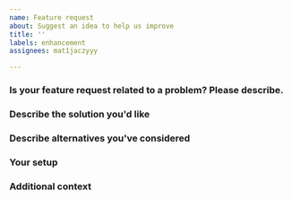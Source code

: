 ```yaml
---
name: Feature request
about: Suggest an idea to help us improve
title: ''
labels: enhancement
assignees: mat1jaczyyy

---
```


### Is your feature request related to a problem? Please describe.
<!--A clear and concise description of what the problem is. Ex. I'm always frustrated when [...]-->

### Describe the solution you'd like
<!--A clear and concise description of what you want to happen.-->

### Describe alternatives you've considered
<!--A clear and concise description of any alternative solutions or features you've considered.-->

### Your setup
<!--Describe the system you are running on. Usually, just the OS and import version is fine.-->

### Additional context
<!--Add any other context or screenshots about the feature request here.-->
